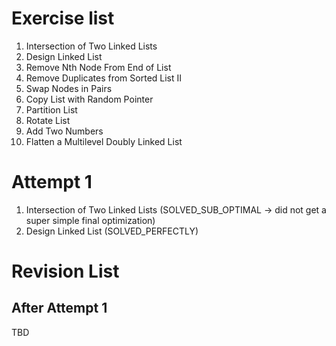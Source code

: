 # Exercise list
1. Intersection of Two Linked Lists
2. Design Linked List
3. Remove Nth Node From End of List
4. Remove Duplicates from Sorted List II
5. Swap Nodes in Pairs
6. Copy List with Random Pointer
7. Partition List
8. Rotate List
9. Add Two Numbers
10. Flatten a Multilevel Doubly Linked List

# Attempt 1
1. Intersection of Two Linked Lists (SOLVED_SUB_OPTIMAL -> did not get a super simple final optimization)
2. Design Linked List (SOLVED_PERFECTLY)


# Revision List
## After Attempt 1
TBD